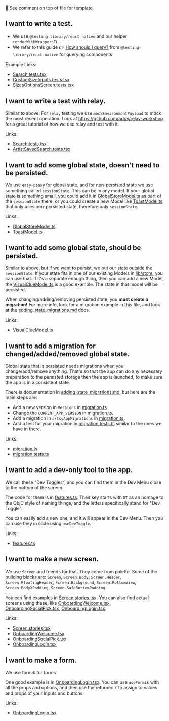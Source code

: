 <!-- Template

## What I am trying to do.

Short comment on how we do things and any preferences.

Links:
- [link 1](path/to/file1)
- [link 2](path/to/file2)

-->

👀 See comment on top of file for template.

## I want to write a test.

- We use `@testing-library/react-native` and our helper `renderWithWrappersTL`.
- We refer to this guide 👉 [How should I query?](https://callstack.github.io/react-native-testing-library/docs/how-should-i-query/) from `@testing-library/react-native` for querying components

Example Links:
- [Search.tests.tsx](src/app/Scenes/Search/Search.tests.tsx)
- [CustomSizeInputs.tests.tsx](src/app/Components/ArtworkFilter/Filters/CustomSizeInputs.tests.tsx)
- [SizesOptionsScreen.tests.tsx](src/app/Components/ArtworkFilter/Filters/SizesOptionsScreen.tests.tsx)

## I want to write a test with relay.

Similar to above. For `relay` testing we use `mockEnvironmentPayload` to mock the most recent operation.
Look at https://github.com/artsy/relay-workshop for a great tutorial of how we use relay and test with it.

Links:

- [Search.tests.tsx](src/app/Scenes/Search/Search.tests.tsx)
- [ArtistSavedSearch.tests.tsx](src/app/Scenes/Artist/ArtistSavedSearch.tests.tsx)

## I want to add some global state, doesn't need to be persisted.

We use `easy-peasy` for global state, and for non-persisted state we use something called `sessionState`. This can be in any model. If your global state is something small, you could add it in [GlobalStoreModel.ts](src/app/store/GlobalStoreModel.ts) as part of the `sessionState` there, or you could create a new Model like [ToastModel.ts](src/app/store/ToastModel.ts) that only uses non-persisted state, therefore only `sessionState`.

Links:

- [GlobalStoreModel.ts](src/app/store/GlobalStoreModel.ts#L32)
- [ToastModel.ts](src/app/store/ToastModel.ts#L16)

## I want to add some global state, should be persisted.

Similar to above, but if we want to persist, we put our state outside the `sessionState`. If your state fits in one of our existing Models in [lib/store](src/app/store), you can use that. If it's a separate enough thing, then you can add a new Model, the [VisualClueModel.ts](src/app/store/VisualClueModel.ts) is a good example. The state in that model will be persisted.

When changing/adding/removing persisted state, you **must create a migration!** For more info, look for a migration example in this file, and look at the [adding_state_migrations.md](docs/adding_state_migrations.md) docs.

Links:

- [VisualClueModel.ts](src/app/store/VisualClueModel.ts)

## I want to add a migration for changed/added/removed global state.

Global state that is persisted needs migrations when you change/add/remove anything. That's so that the app can do any necessary preparation to the persisted storage then the app is launched, to make sure the app is in a consistent state.

There is documentation in [adding_state_migrations.md](docs/adding_state_migrations.md), but here are the main steps are:

- Add a new version in `Versions` in [migration.ts](src/app/store/migration.ts).
- Change the `CURRENT_APP_VERSION` in [migration.ts](src/app/store/migration.ts).
- Add a migration in `artsyAppMigrations` in [migration.ts](src/app/store/migration.ts).
- Add a test for your migration in [migration.tests.ts](src/app/store/migration.tests.ts) similar to the ones we have in there.

Links:

- [migration.ts](src/app/store/migration.ts).
- [migration.tests.ts](src/app/store/migration.tests.ts)

## I want to add a dev-only tool to the app.

We call these "Dev Toggles", and you can find them in the Dev Menu close to the bottom of the screen.

The code for them is in [features.ts](src/app/store/config/features.ts). Their key starts with `DT` as an homage to the ObjC style of naming things, and the letters specifically stand for "Dev Toggle".

You can easily add a new one, and it will appear in the Dev Menu. Then you can use they in code using `useDevToggle`.

Links:

- [features.ts](src/app/store/config/features.ts)

## I want to make a new screen.

We use `Screen` and friends for that. They come from palette. Some of the building blocks are: `Screen`, `Screen.Body`, `Screen.Header`, `Screen.FloatingHeader`, `Screen.Background`, `Screen.BottomView`, `Screen.BodyXPadding`, `Screen.SafeBottomPadding`.

You can find examples in [Screen.stories.tsx](src/palette/organisms/screenStructure/Screen.stories.tsx). You can also find actual screens using these, like [OnboardingWelcome.tsx](src/app/Scenes/Onboarding/OnboardingWelcome.tsx), [OnboardingSocialPick.tsx](src/app/Scenes/Onboarding/OnboardingSocialPick.tsx), [OnboardingLogin.tsx](src/app/Scenes/Onboarding/OnboardingLogin.tsx).

Links:

- [Screen.stories.tsx](src/palette/organisms/screenStructure/Screen.stories.tsx)
- [OnboardingWelcome.tsx](src/app/Scenes/Onboarding/OnboardingWelcome.tsx)
- [OnboardingSocialPick.tsx](src/app/Scenes/Onboarding/OnboardingSocialPick.tsx)
- [OnboardingLogin.tsx](src/app/Scenes/Onboarding/OnboardingLogin.tsx)

## I want to make a form.

We use formik for forms.

One good example is in [OnboardingLogin.tsx](src/app/Scenes/Onboarding/OnboardingLogin.tsx). You can use `useFormik` with all the props and options, and then use the returned `f` to assign to values and props of your inputs and buttons.

Links:

- [OnboardingLogin.tsx](src/app/Scenes/Onboarding/OnboardingLogin.tsx)
